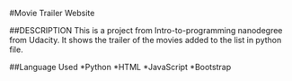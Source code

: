 #Movie Trailer Website

##DESCRIPTION
This is a project from Intro-to-programming nanodegree from Udacity.
It shows the trailer of the movies added to the list in python file.

##Language Used
*Python
*HTML
*JavaScript
*Bootstrap
